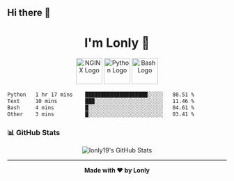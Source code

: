 ## Hi there 👋

<h1 align="center">I'm Lonly 👋</h1>

<p align="center">
  <img src="https://www.vectorlogo.zone/logos/nginx/nginx-ar21.svg" alt="NGINX Logo" height="60"/>
  <img src="https://www.vectorlogo.zone/logos/python/python-ar21.svg" alt="Python Logo" height="60"/>
  <img src="https://bashlogo.com/img/logo/png/full_colored_light.png" alt="Bash Logo" height="60"/>
</p>

 <!--START_SECTION:waka-->

```txt
Python   1 hr 17 mins    ████████████████████░░░░░   80.51 %
Text     10 mins         ███░░░░░░░░░░░░░░░░░░░░░░   11.46 %
Bash     4 mins          █░░░░░░░░░░░░░░░░░░░░░░░░   04.61 %
Other    3 mins          █░░░░░░░░░░░░░░░░░░░░░░░░   03.41 %
```

<!--END_SECTION:waka-->

### 📊 GitHub Stats
<p align="center">
  <img src="https://github-readme-stats.vercel.app/api?username=lonly19&show_icons=true&theme=radical" alt="lonly19's GitHub Stats"/>
</p>

---

<p align="center">
  <b>Made with ❤️ by Lonly</b>
</p>
